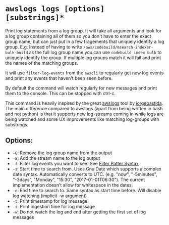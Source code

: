 # `awslogs logs [options] [substrings]*`

Print log statements from a log group. It will take all arguments and look for a log group containing
all of them so you don't have to enter the exact group name, but can just put in a few fragements
that uniquely identify a log group. E.g. Instead of having to write `/aws/codebuild/msearch-indexer-bulk-build`
as the full log group name you can use `codebuild index bulk` to uniquely identify the group.
If multiple log groups match it will fail and print the names of the matching groups.

It will use `filter-log-events` from the `awscli` to regularly get new log events and print any events that
haven't been seen before.

By default the command will watch regularly for new messages and print them to the console.
This can be stopped with ctrl-c.

This command is heavily inspired by the great [awslogs](https://github.com/jorgebastida/awslogs)
tool by [jorgebastida](https://github.com/jorgebastida). The main difference compared to awslogs (apart from being
written in bash and not python) is that it supports new log-streams coming in while logs are being watched and
some UX improvements like matching log-groups with substrings.

## Options:

* `-G`: Remove the log group name from the output
* `-S`: Add the stream name to the log output
* `-f`: Filter log events you want to see.
        See [Filter Patter Syntax](http://docs.aws.amazon.com/AmazonCloudWatch/latest/logs/FilterAndPatternSyntax.html)
* `-s`: Start time to search from. Uses Gnu Date which supports a complex date syntax. Automatically converts to UTC.
        (e.g. "now", "-5minutes", "-3days", "Monday", "15:30", "2017-01-01T06:30").
        The current implementation doesn't allow for whitespace in the dates.
* `-e`: End time to search to. Same syntax as start time before. Will disable log watching (implicit -w argument)
* `-t`: Print timestamp for log message
* `-i`: Print ingestion time for log message
* `-w`: Do not watch the log and end after getting the first set of log messages